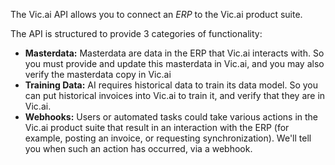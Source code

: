 The Vic.ai API allows you to connect an *ERP* to the Vic.ai product suite.

The API is structured to provide 3 categories of functionality:

- **Masterdata:** Masterdata are data in the ERP that Vic.ai interacts with.
  So you must provide and update this masterdata in Vic.ai, and you may also
  verify the masterdata copy in Vic.ai
- **Training Data:** AI requires historical data to train its data model. So
  you can put historical invoices into Vic.ai to train it, and verify that
  they are in Vic.ai.
- **Webhooks:** Users or automated tasks could take various actions in the
  Vic.ai product suite that result in an interaction with the ERP (for
  example, posting an invoice, or requesting synchronization). We'll tell
  you when such an action has occurred, via a webhook.
